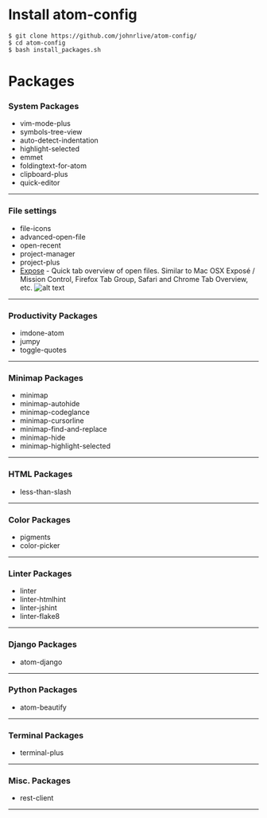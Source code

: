 # Install atom-config

```
$ git clone https://github.com/johnrlive/atom-config/
$ cd atom-config
$ bash install_packages.sh
```

# Packages

### System Packages
- vim-mode-plus
- symbols-tree-view
- auto-detect-indentation
- highlight-selected
- emmet
- foldingtext-for-atom
- clipboard-plus
- quick-editor

****

### File settings
- file-icons
- advanced-open-file
- open-recent
- project-manager
- project-plus
- [Expose](https://atom.io/packages/expose/) - Quick tab overview of open files. Similar to Mac OSX Exposé / Mission Control, Firefox Tab Group, Safari and Chrome Tab Overview, etc.
![alt text](https://i.github-camo.com/ebe00b0f6d52cf01dba5fd0a0ec3ae861222c4a3/68747470733a2f2f7261772e67697468756275736572636f6e74656e742e636f6d2f6d726f64616c67616172642f61746f6d2d6578706f73652f6d61737465722f73637265656e73686f74732f707265766965772e706e67 "expose")

****


### Productivity Packages
- imdone-atom
- jumpy
- toggle-quotes
****

### Minimap Packages
- minimap
- minimap-autohide
- minimap-codeglance
- minimap-cursorline
- minimap-find-and-replace
- minimap-hide
- minimap-highlight-selected

****

### HTML Packages
- less-than-slash

****

### Color Packages
- pigments
- color-picker

****

### Linter Packages
- linter
- linter-htmlhint
- linter-jshint
- linter-flake8

****

### Django Packages
- atom-django

****

### Python Packages
- atom-beautify

****

### Terminal Packages
- terminal-plus

****

### Misc. Packages
- rest-client

****
